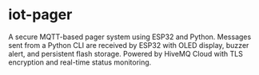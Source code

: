 # iot-pager
A secure MQTT-based pager system using ESP32 and Python. Messages sent from a Python CLI are received by ESP32 with OLED display, buzzer alert, and persistent flash storage. Powered by HiveMQ Cloud with TLS encryption and real-time status monitoring.
